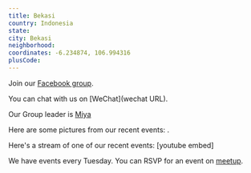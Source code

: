 ```yaml
---
title: Bekasi
country: Indonesia
state: 
city: Bekasi
neighborhood: 
coordinates: -6.234874, 106.994316
plusCode:
---
```

Join our [Facebook group](https://www.facebook.com/groups/free.code.camp.bekasi).

You can chat with us on [WeChat](wechat URL).

Our Group leader is [Miya](freecodecamp.org/miya)

Here are some pictures from our recent events:
![]().

Here's a stream of one of our recent events:
[youtube embed]

We have events every Tuesday. You can RSVP for an event on [meetup](meetupurl).
